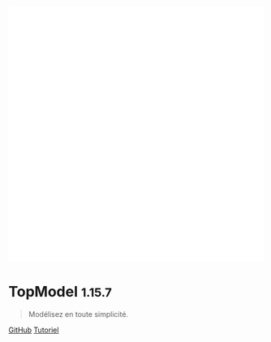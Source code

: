 ![logo](./media/IconDark.svg)

# TopModel <small>1.15.7</small>

> Modélisez en toute simplicité.

[GitHub](https://github.com/klee-contrib/topmodel)
[Tutoriel](/getting-started/00_getting_started.md)
